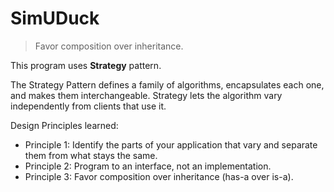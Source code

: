 # SimUDuck

> Favor composition over inheritance.

This program uses **Strategy** pattern.

The Strategy Pattern defines a family of algorithms, encapsulates each one, and makes them interchangeable. Strategy lets the algorithm vary independently from clients that use it.

Design Principles learned:

- Principle 1: Identify the parts of your application that vary and separate them from what stays the same.
- Principle 2: Program to an interface, not an implementation.
- Principle 3: Favor composition over inheritance (has-a over is-a).
